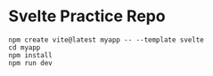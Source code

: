 # Svelte Practice Repo

```shell
npm create vite@latest myapp -- --template svelte
cd myapp
npm install
npm run dev
```
